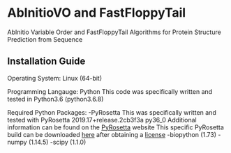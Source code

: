 # AbInitioVO and FastFloppyTail
 AbInitio Variable Order and FastFloppyTail Algorithms for Protein Structure Prediction from Sequence

## Installation Guide
Operating System: Linux (64-bit)

Programming Langauge: Python
This code was specifically written and tested in Python3.6 (python3.6.8)
	
Required Python Packages:
-PyRosetta
This was specifically written and tested with PyRosetta 2019.17+release.2cb3f3a py36_0
Additional information can be found on the [PyRosetta](http://www.pyrosetta.org/) website
This specific PyRosetta build can be downloaded [here](http://www.pyrosetta.org/dow) after obtaining a [license](https://els.comotion.uw.edu/express_license_technologies/pyrosetta)
-biopython (1.73)
-numpy (1.14.5)
-scipy (1.1.0)